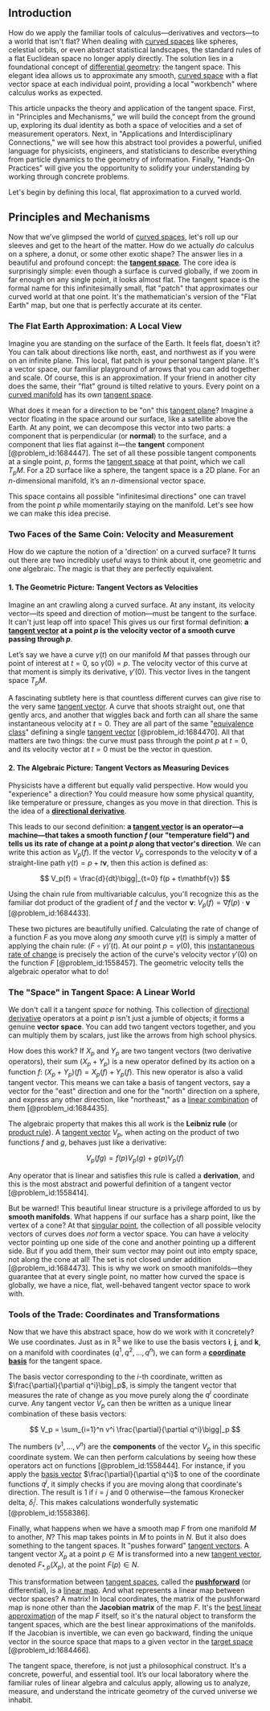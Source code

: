 ## Introduction
How do we apply the familiar tools of calculus—derivatives and vectors—to a world that isn't flat? When dealing with [curved spaces](@article_id:203841) like spheres, celestial orbits, or even abstract statistical landscapes, the standard rules of a flat Euclidean space no longer apply directly. The solution lies in a foundational concept of [differential geometry](@article_id:145324): the tangent space. This elegant idea allows us to approximate any smooth, [curved space](@article_id:157539) with a flat vector space at each individual point, providing a local "workbench" where calculus works as expected.

This article unpacks the theory and application of the tangent space. First, in "Principles and Mechanisms," we will build the concept from the ground up, exploring its dual identity as both a space of velocities and a set of measurement operators. Next, in "Applications and Interdisciplinary Connections," we will see how this abstract tool provides a powerful, unified language for physicists, engineers, and statisticians to describe everything from particle dynamics to the geometry of information. Finally, "Hands-On Practices" will give you the opportunity to solidify your understanding by working through concrete problems.

Let's begin by defining this local, flat approximation to a curved world.

## Principles and Mechanisms

Now that we’ve glimpsed the world of [curved spaces](@article_id:203841), let's roll up our sleeves and get to the heart of the matter. How do we actually *do* calculus on a sphere, a donut, or some other exotic shape? The answer lies in a beautiful and profound concept: the **[tangent space](@article_id:140534)**. The core idea is surprisingly simple: even though a surface is curved globally, if we zoom in far enough on any single point, it looks almost flat. The tangent space is the formal name for this infinitesimally small, flat "patch" that approximates our curved world at that one point. It's the mathematician's version of the "Flat Earth" map, but one that is perfectly accurate at its center.

### The Flat Earth Approximation: A Local View

Imagine you are standing on the surface of the Earth. It feels flat, doesn't it? You can talk about directions like north, east, and northwest as if you were on an infinite plane. This local, flat patch is your personal tangent plane. It's a vector space, our familiar playground of arrows that you can add together and scale. Of course, this is an approximation. If your friend in another city does the same, their "flat" ground is tilted relative to yours. Every point on a [curved manifold](@article_id:267464) has its *own* [tangent space](@article_id:140534).

What does it mean for a direction to be "on" this [tangent plane](@article_id:136420)? Imagine a vector floating in the space around our surface, like a satellite above the Earth. At any point, we can decompose this vector into two parts: a component that is perpendicular (or **normal**) to the surface, and a component that lies flat against it—the **tangent** component [@problem_id:1684447]. The set of all these possible tangent components at a single point, $p$, forms the [tangent space](@article_id:140534) at that point, which we call $T_p M$. For a 2D surface like a sphere, the tangent space is a 2D plane. For an $n$-dimensional manifold, it’s an $n$-dimensional vector space.

This space contains all possible "infinitesimal directions" one can travel from the point $p$ while momentarily staying on the manifold. Let's see how we can make this idea precise.

### Two Faces of the Same Coin: Velocity and Measurement

How do we capture the notion of a 'direction' on a curved surface? It turns out there are two incredibly useful ways to think about it, one geometric and one algebraic. The magic is that they are perfectly equivalent.

#### 1. The Geometric Picture: Tangent Vectors as Velocities

Imagine an ant crawling along a curved surface. At any instant, its velocity vector—its speed and direction of motion—must be tangent to the surface. It can't just leap off into space! This gives us our first formal definition: **a [tangent vector](@article_id:264342) at a point $p$ is the velocity vector of a smooth curve passing through $p$**.

Let’s say we have a curve $\gamma(t)$ on our manifold $M$ that passes through our point of interest at $t=0$, so $\gamma(0) = p$. The velocity vector of this curve at that moment is simply its derivative, $\gamma'(0)$. This vector lives in the tangent space $T_p M$.

A fascinating subtlety here is that countless different curves can give rise to the very same [tangent vector](@article_id:264342). A curve that shoots straight out, one that gently arcs, and another that wiggles back and forth can all share the same instantaneous velocity at $t=0$. They are all part of the same "[equivalence class](@article_id:140091)" defining a single [tangent vector](@article_id:264342) [@problem_id:1684470]. All that matters are two things: the curve must pass through the point $p$ at $t=0$, and its velocity vector at $t=0$ must be the vector in question.

#### 2. The Algebraic Picture: Tangent Vectors as Measuring Devices

Physicists have a different but equally valid perspective. How would you "experience" a direction? You could measure how some physical quantity, like temperature or pressure, changes as you move in that direction. This is the idea of a **[directional derivative](@article_id:142936)**.

This leads to our second definition: **a [tangent vector](@article_id:264342) is an operator—a machine—that takes a smooth function $f$ (our "temperature field") and tells us its rate of change at a point $p$ along that vector's direction**. We can write this action as $V_p(f)$. If the vector $V_p$ corresponds to the velocity $\mathbf{v}$ of a straight-line path $\gamma(t) = p + t\mathbf{v}$, then this action is defined as:

$$
V_p(f) = \frac{d}{dt}\bigg|_{t=0} f(p + t\mathbf{v})
$$

Using the chain rule from multivariable calculus, you'll recognize this as the familiar dot product of the gradient of $f$ and the vector $\mathbf{v}$: $V_p(f) = \nabla f(p) \cdot \mathbf{v}$ [@problem_id:1684433].

These two pictures are beautifully unified. Calculating the rate of change of a function $F$ as you move along *any* smooth curve $\gamma(t)$ is simply a matter of applying the chain rule: $(F \circ \gamma)'(t)$. At our point $p = \gamma(0)$, this [instantaneous rate of change](@article_id:140888) is precisely the action of the curve's velocity vector $\gamma'(0)$ on the function $F$ [@problem_id:1558457]. The geometric velocity tells the algebraic operator what to do!

### The "Space" in Tangent Space: A Linear World

We don't call it a tangent *space* for nothing. This collection of [directional derivative](@article_id:142936) operators at a point $p$ isn't just a jumble of objects; it forms a genuine **vector space**. You can add two tangent vectors together, and you can multiply them by scalars, just like the arrows from high school physics.

How does this work? If $X_p$ and $Y_p$ are two tangent vectors (two derivative operators), their sum $(X_p + Y_p)$ is a new operator defined by its action on a function $f$: $(X_p + Y_p)(f) = X_p(f) + Y_p(f)$. This new operator is also a valid tangent vector. This means we can take a basis of tangent vectors, say a vector for the "east" direction and one for the "north" direction on a sphere, and express any other direction, like "northeast," as a [linear combination](@article_id:154597) of them [@problem_id:1684435].

The algebraic property that makes this all work is the **Leibniz rule** (or [product rule](@article_id:143930)). A [tangent vector](@article_id:264342) $V_p$, when acting on the product of two functions $f$ and $g$, behaves just like a derivative:

$$
V_p(fg) = f(p)V_p(g) + g(p)V_p(f)
$$

Any operator that is linear and satisfies this rule is called a **derivation**, and this is the most abstract and powerful definition of a tangent vector [@problem_id:1558414].

But be warned! This beautiful linear structure is a privilege afforded to us by **smooth manifolds**. What happens if our surface has a sharp point, like the vertex of a cone? At that [singular point](@article_id:170704), the collection of all possible velocity vectors of curves does *not* form a vector space. You can have a velocity vector pointing up one side of the cone and another pointing up a different side. But if you add them, their sum vector may point out into empty space, not along the cone at all! The set is not closed under addition [@problem_id:1684473]. This is why we work on smooth manifolds—they guarantee that at every single point, no matter how curved the space is globally, we have a nice, flat, well-behaved tangent vector space to work with.

### Tools of the Trade: Coordinates and Transformations

Now that we have this abstract space, how do we work with it concretely? We use coordinates. Just as in $\mathbb{R}^3$ we like to use the basis vectors $\mathbf{i}$, $\mathbf{j}$, and $\mathbf{k}$, on a manifold with coordinates $(q^1, q^2, \dots, q^n)$, we can form a **[coordinate basis](@article_id:269655)** for the tangent space.

The basis vector corresponding to the $i$-th coordinate, written as $\frac{\partial}{\partial q^i}\big|_p$, is simply the tangent vector that measures the rate of change as you move purely along the $q^i$ coordinate curve. Any tangent vector $V_p$ can then be written as a unique linear combination of these basis vectors:

$$
V_p = \sum_{i=1}^n v^i \frac{\partial}{\partial q^i}\bigg|_p
$$

The numbers $(v^1, \dots, v^n)$ are the **components** of the vector $V_p$ in this specific coordinate system. We can then perform calculations by seeing how these operators act on functions [@problem_id:1558444]. For instance, if you apply the [basis vector](@article_id:199052) $\frac{\partial}{\partial q^i}$ to one of the coordinate functions $q^j$, it simply checks if you are moving along that coordinate's direction. The result is 1 if $i=j$ and 0 otherwise—the famous Kronecker delta, $\delta_i^j$. This makes calculations wonderfully systematic [@problem_id:1558386].

Finally, what happens when we have a smooth map $F$ from one manifold $M$ to another, $N$? This map takes points in $M$ to points in $N$. But it also does something to the tangent spaces. It "pushes forward" [tangent vectors](@article_id:265000). A tangent vector $X_p$ at a point $p \in M$ is transformed into a new [tangent vector](@article_id:264342), denoted $F_{*,p}(X_p)$, at the point $F(p) \in N$.

This transformation between [tangent spaces](@article_id:198643), called the **[pushforward](@article_id:158224)** (or differential), is a [linear map](@article_id:200618). And what represents a linear map between vector spaces? A matrix! In local coordinates, the matrix of the pushforward map is none other than the **Jacobian matrix** of the map $F$. It's the [best linear approximation](@article_id:164148) of the map $F$ itself, so it's the natural object to transform the tangent spaces, which are the best linear approximations of the manifolds. If the Jacobian is invertible, we can even go backward, finding the unique vector in the source space that maps to a given vector in the [target space](@article_id:142686) [@problem_id:1684466].

The tangent space, therefore, is not just a philosophical construct. It's a concrete, powerful, and essential tool. It’s our local laboratory where the familiar rules of linear algebra and calculus apply, allowing us to analyze, measure, and understand the intricate geometry of the curved universe we inhabit.